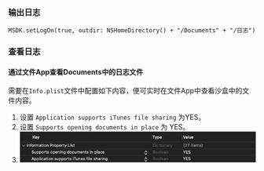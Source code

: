 ### 输出日志

```
MSDK.setLogOn(true, outdir: NSHomeDirectory() + "/Documents" + "/日志")
```

### 查看日志

#### 通过文件App查看Documents中的日志文件

需要在`Info.plist`文件中配置如下内容，便可实时在文件App中查看沙盒中的文件内容。

1. 设置 `Application supports iTunes file sharing` 为YES。
2. 设置 `Supports opening documents in place` 为 YES。
3. ![](https://raw.githubusercontent.com/Liao-Hexo/image-repository/Description/image-repository/iOS%E5%BC%80%E5%8F%91%E7%AC%94%E8%AE%B0/008vxvgGly1h8f3xumlokj30hr02b0sr.jpg)